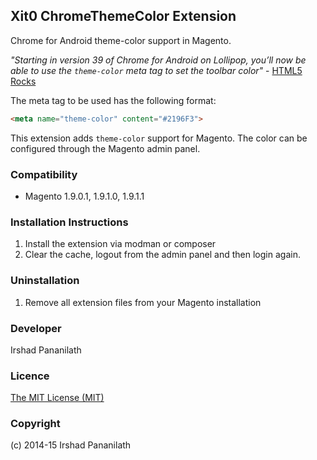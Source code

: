 ## Xit0 ChromeThemeColor Extension
Chrome for Android theme-color support in Magento.

*"Starting in version 39 of Chrome for Android on Lollipop, you’ll now be able
to use the `theme-color` meta tag to set the toolbar color"* - [HTML5 Rocks][1]

The meta tag to be used has the following format:

```html
<meta name="theme-color" content="#2196F3">
```

This extension adds `theme-color` support for Magento. The color can be
configured through the Magento admin panel.

### Compatibility
- Magento 1.9.0.1, 1.9.1.0, 1.9.1.1

### Installation Instructions
1. Install the extension via modman or composer
2. Clear the cache, logout from the admin panel and then login again.

### Uninstallation
1. Remove all extension files from your Magento installation

### Developer
Irshad Pananilath

### Licence
[The MIT License (MIT)](http://opensource.org/licenses/MIT)

### Copyright
(c) 2014-15 Irshad Pananilath

[1]: http://updates.html5rocks.com/2014/11/Support-for-theme-color-in-Chrome-39-for-Android
